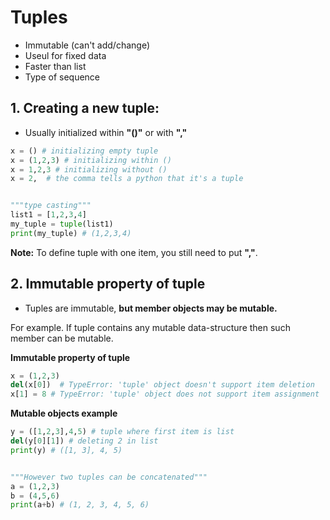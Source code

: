 # Tuples
* Immutable (can't add/change)
* Useul for fixed data
* Faster than list
* Type of sequence

## 1. Creating a new tuple:
* Usually initialized within **"()"** or with **","**
```python
x = () # initializing empty tuple
x = (1,2,3) # initializing within ()
x = 1,2,3 # initializing without ()
x = 2,  # the comma tells a python that it's a tuple


"""type casting"""
list1 = [1,2,3,4]
my_tuple = tuple(list1)
print(my_tuple) # (1,2,3,4)
```
**Note:** To define tuple with one item, you still need to put **","**.


## 2. Immutable property of tuple
* Tuples are immutable, **but member objects may be mutable.**

For example. If tuple contains any mutable data-structure then such member 
can be mutable.

**Immutable property of tuple**
```python
x = (1,2,3)
del(x[0])  # TypeError: 'tuple' object doesn't support item deletion
x[1] = 8 # TypeError: 'tuple' object does not support item assignment
```

**Mutable objects example**
```python
y = ([1,2,3],4,5) # tuple where first item is list
del(y[0][1]) # deleting 2 in list
print(y) # ([1, 3], 4, 5)


"""However two tuples can be concatenated"""
a = (1,2,3)
b = (4,5,6)
print(a+b) # (1, 2, 3, 4, 5, 6)
```

